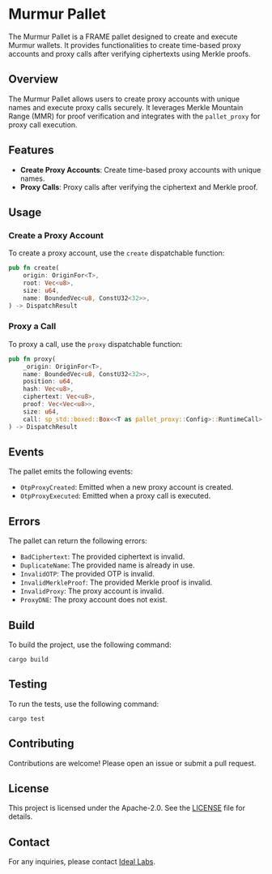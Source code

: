 # Murmur Pallet

The Murmur Pallet is a FRAME pallet designed to create and execute Murmur wallets. It provides functionalities to create time-based proxy accounts and proxy calls after verifying ciphertexts using Merkle proofs.

## Overview

The Murmur Pallet allows users to create proxy accounts with unique names and execute proxy calls securely. It leverages Merkle Mountain Range (MMR) for proof verification and integrates with the `pallet_proxy` for proxy call execution.

## Features

- **Create Proxy Accounts**: Create time-based proxy accounts with unique names.
- **Proxy Calls**: Proxy calls after verifying the ciphertext and Merkle proof.

## Usage

### Create a Proxy Account

To create a proxy account, use the `create` dispatchable function:

```rust
pub fn create(
    origin: OriginFor<T>,
    root: Vec<u8>,
    size: u64,
    name: BoundedVec<u8, ConstU32<32>>,
) -> DispatchResult
```

### Proxy a Call

To proxy a call, use the `proxy` dispatchable function:

```rust
pub fn proxy(
    _origin: OriginFor<T>,
    name: BoundedVec<u8, ConstU32<32>>,
    position: u64,
    hash: Vec<u8>,
    ciphertext: Vec<u8>,
    proof: Vec<Vec<u8>>,
    size: u64,
    call: sp_std::boxed::Box<<T as pallet_proxy::Config>::RuntimeCall>,
) -> DispatchResult
```

## Events

The pallet emits the following events:

- `OtpProxyCreated`: Emitted when a new proxy account is created.
- `OtpProxyExecuted`: Emitted when a proxy call is executed.

## Errors

The pallet can return the following errors:

- `BadCiphertext`: The provided ciphertext is invalid.
- `DuplicateName`: The provided name is already in use.
- `InvalidOTP`: The provided OTP is invalid.
- `InvalidMerkleProof`: The provided Merkle proof is invalid.
- `InvalidProxy`: The proxy account is invalid.
- `ProxyDNE`: The proxy account does not exist.

## Build

To build the project, use the following command:

```shell
cargo build
```

## Testing

To run the tests, use the following command:

```shell
cargo test
```

## Contributing

Contributions are welcome! Please open an issue or submit a pull request.

## License

This project is licensed under the Apache-2.0. See the [LICENSE](../../LICENSE) file for details.

## Contact

For any inquiries, please contact [Ideal Labs](https://idealabs.network).
